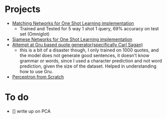 # Projects

- [Matching Networks for One Shot Learning implementation](./mini_projects/MatchingNetworks)
    - Trained and Tested for 5 way 1 shot 1 query, 69% accuracy on test set (Omniglot)
- [Siamese Networks for One Shot Learning implementation](mini_projects/Siamese_Network_Omniglot)
- [Attempt at Gru based quote generator(specifically Carl Sagan)](./mini_projects/GruSaganQuote)
    - this is a bit of a disaster though, I only trained on 1000 quotes, and the model does not generate good sentences, it doesn't know grammar or words, since I used a character prediction and not word prediction, given the size of the dataset. Helped in understanding how to use Gru.
- [Perceptron from Scratch](fromScratch/Perceptron.ipynb)

# To do

- [] write up on PCA